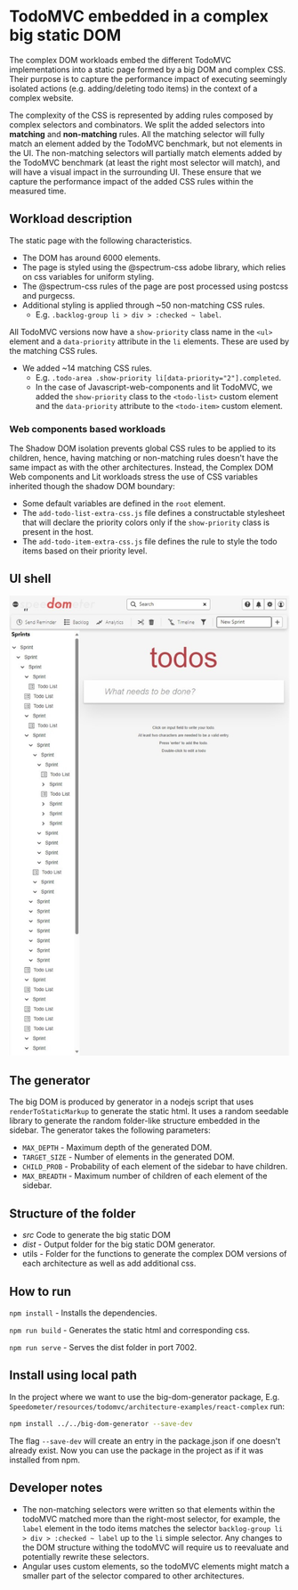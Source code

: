 # TodoMVC embedded in a complex big static DOM

The complex DOM workloads embed the different TodoMVC implementations into a static page formed by a big DOM and complex CSS. Their purpose is to capture the performance impact of executing seemingly isolated actions (e.g. adding/deleting todo items) in the context of a complex website.

The complexity of the CSS is represented by adding rules composed by complex selectors and combinators. We split the added selectors into **matching** and **non-matching** rules. All the matching selector will fully match an element added by the TodoMVC benchmark, but not elements in the UI. The non-matching selectors will partially match elements added by the TodoMVC benchmark (at least the right most selector will match), and will have a visual impact in the surrounding UI. These ensure that we capture the performance impact of the added CSS rules within the measured time.

## Workload description

The static page with the following characteristics.

-   The DOM has around 6000 elements.
-   The page is styled using the @spectrum-css adobe library, which relies on css variables for uniform styling.
-   The @spectrum-css rules of the page are post processed using postcss and purgecss.
-   Additional styling is applied through ~50 non-matching CSS rules.
    -   E.g. `.backlog-group li > div > :checked ~ label`.

All TodoMVC versions now have a `show-priority` class name in the `<ul>` element and a `data-priority` attribute in the `li` elements. These are used by the matching CSS rules.

-   We added ~14 matching CSS rules.
    -   E.g. `.todo-area .show-priority li[data-priority="2"].completed`.
    -   In the case of Javascript-web-components and lit TodoMVC, we added the `show-priority` class to the `<todo-list>` custom element and the `data-priority` attribute to the `<todo-item>` custom element.

### Web components based workloads

The Shadow DOM isolation prevents global CSS rules to be applied to its children, hence, having matching or non-matching rules doesn't have the same impact as with the other architectures. Instead, the Complex DOM Web components and Lit workloads stress the use of CSS variables inherited though the shadow DOM boundary:

-   Some default variables are defined in the `root` element.
-   The `add-todo-list-extra-css.js` file defines a constructable stylesheet that will declare the priority colors only if the `show-priority` class is present in the host.
-   The `add-todo-item-extra-css.js` file defines the rule to style the todo items based on their priority level.

## UI shell

<p align = "center">
<img src="complex-dom-workload.jpeg" alt="workload" width="800"/>
</p>

## The generator

The big DOM is produced by generator in a nodejs script that uses `renderToStaticMarkup` to generate the static html. It uses a random seedable library to generate the random folder-like structure embedded in the sidebar. The generator takes the following parameters:

-   `MAX_DEPTH` - Maximum depth of the generated DOM.
-   `TARGET_SIZE` - Number of elements in the generated DOM.
-   `CHILD_PROB` - Probability of each element of the sidebar to have children.
-   `MAX_BREADTH` - Maximum number of children of each element of the sidebar.

## Structure of the folder

-   _src_ Code to generate the big static DOM
-   _dist_ - Output folder for the big static DOM generator.
-   utils - Folder for the functions to generate the complex DOM versions of each architecture as well as add additional css.

## How to run

`npm install` - Installs the dependencies.

`npm run build` - Generates the static html and corresponding css.

`npm run serve` - Serves the dist folder in port 7002.

## Install using local path

In the project where we want to use the big-dom-generator package, E.g. `Speedometer/resources/todomvc/architecture-examples/react-complex` run:

```bash
npm install ../../big-dom-generator --save-dev
```

The flag `--save-dev` will create an entry in the package.json if one doesn't already exist. Now you can use the package in the project as if it was installed from npm.

## Developer notes

-   The non-matching selectors were written so that elements within the todoMVC matched more than the right-most selector, for example, the `label` element in the todo items matches the selector `backlog-group li > div > :checked ~ label` up to the `li` simple selector. Any changes to the DOM structure withing the todoMVC will require us to reevaluate and potentially rewrite these selectors.
-   Angular uses custom elements, so the todoMVC elements might match a smaller part of the selector compared to other architectures.
